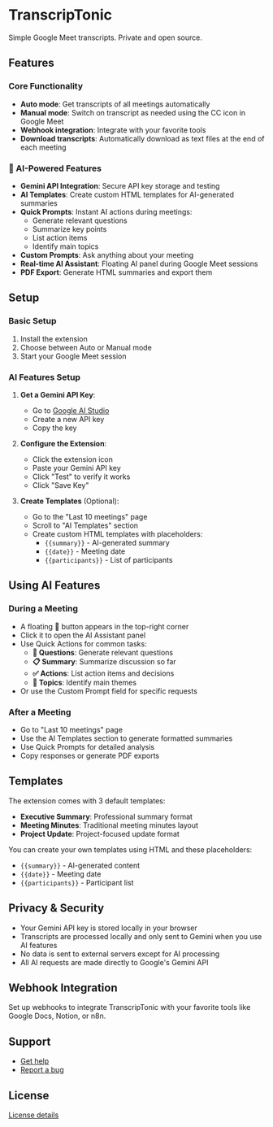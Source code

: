 # TranscripTonic

Simple Google Meet transcripts. Private and open source.

## Features

### Core Functionality
- **Auto mode**: Get transcripts of all meetings automatically
- **Manual mode**: Switch on transcript as needed using the CC icon in Google Meet
- **Webhook integration**: Integrate with your favorite tools
- **Download transcripts**: Automatically download as text files at the end of each meeting

### 🤖 AI-Powered Features
- **Gemini API Integration**: Secure API key storage and testing
- **AI Templates**: Create custom HTML templates for AI-generated summaries
- **Quick Prompts**: Instant AI actions during meetings:
  - Generate relevant questions
  - Summarize key points
  - List action items
  - Identify main topics
- **Custom Prompts**: Ask anything about your meeting
- **Real-time AI Assistant**: Floating AI panel during Google Meet sessions
- **PDF Export**: Generate HTML summaries and export them

## Setup

### Basic Setup
1. Install the extension
2. Choose between Auto or Manual mode
3. Start your Google Meet session

### AI Features Setup
1. **Get a Gemini API Key**:
   - Go to [Google AI Studio](https://makersuite.google.com/app/apikey)
   - Create a new API key
   - Copy the key

2. **Configure the Extension**:
   - Click the extension icon
   - Paste your Gemini API key
   - Click "Test" to verify it works
   - Click "Save Key"

3. **Create Templates** (Optional):
   - Go to the "Last 10 meetings" page
   - Scroll to "AI Templates" section
   - Create custom HTML templates with placeholders:
     - `{{summary}}` - AI-generated summary
     - `{{date}}` - Meeting date
     - `{{participants}}` - List of participants

## Using AI Features

### During a Meeting
- A floating 🤖 button appears in the top-right corner
- Click it to open the AI Assistant panel
- Use Quick Actions for common tasks:
  - **📝 Questions**: Generate relevant questions
  - **📋 Summary**: Summarize discussion so far
  - **✅ Actions**: List action items and decisions
  - **🎯 Topics**: Identify main themes
- Or use the Custom Prompt field for specific requests

### After a Meeting
- Go to "Last 10 meetings" page
- Use the AI Templates section to generate formatted summaries
- Use Quick Prompts for detailed analysis
- Copy responses or generate PDF exports

## Templates

The extension comes with 3 default templates:
- **Executive Summary**: Professional summary format
- **Meeting Minutes**: Traditional meeting minutes layout
- **Project Update**: Project-focused update format

You can create your own templates using HTML and these placeholders:
- `{{summary}}` - AI-generated content
- `{{date}}` - Meeting date
- `{{participants}}` - Participant list

## Privacy & Security

- Your Gemini API key is stored locally in your browser
- Transcripts are processed locally and only sent to Gemini when you use AI features
- No data is sent to external servers except for AI processing
- All AI requests are made directly to Google's Gemini API

## Webhook Integration

Set up webhooks to integrate TranscripTonic with your favorite tools like Google Docs, Notion, or n8n.

## Support

- [Get help](https://github.com/vivek-nexus/transcriptonic#readme)
- [Report a bug](https://github.com/vivek-nexus/transcriptonic/issues)

## License

[License details](LICENSE)
